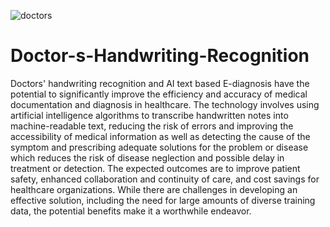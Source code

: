 ![doctors](https://user-images.githubusercontent.com/101691204/235342522-e642b4ed-2174-47da-be5d-77935f2866ba.png)
# Doctor-s-Handwriting-Recognition
Doctors' handwriting recognition and AI text based E-diagnosis have the potential to significantly improve the efficiency and accuracy of medical documentation and diagnosis in healthcare. The technology involves using artificial intelligence algorithms to transcribe handwritten notes into machine-readable text, reducing the risk of errors and improving the accessibility of medical information as well as detecting the cause of the symptom and prescribing adequate solutions for the problem or disease which reduces the risk of disease neglection and possible delay in treatment or detection. The expected outcomes are to improve patient safety, enhanced collaboration and continuity of care, and cost savings for healthcare organizations. While there are challenges in developing an effective solution, including the need for large amounts of diverse training data, the potential benefits make it a worthwhile endeavor.
